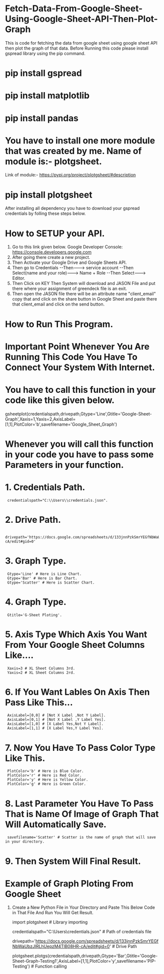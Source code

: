 # Fetch-Data-From-Google-Sheet-Using-Google-Sheet-API-Then-Plot-Graph
This is code for fetching the data from google sheet using google sheet API then plot the graph of that data.
Before Running this code please install gspread library using the pip command.

# pip install gspread
# pip install matplotlib
# pip install pandas

# You have to install one more module that was created by me. Name of module is:- plotgsheet.
Link of module:- https://pypi.org/project/plotgsheet/#description

# pip install plotgsheet

After installing all dependency you have to download your gspread credentials by folling these steps below.

# How to SETUP your API.
1. Go to this link given below.
   Google Developer Console: https://console.developers.google.com
2. After going there create a new project.
3. Then Activate your Google Drive and Google Sheets API.
4. Then go to Credentials --Then---> service account --Then Select(name and your role)---> Name + Role --Then Select---> Editor.
4. Then Click on KEY Then System will download and JASON File and put there where your assignment of greendeck file is an exit.
5. Then open the JASON file there will be an attribute name "client_email" copy that and click on the share button in Google Sheet and paste there that client_email and click on the send button.

# How to Run This Program.

# Important Point Whenever You Are Running This Code You Have To Connect Your System With Internet.

# You have to call this function in your code like this given below.
 gsheetplot(credentialspath,drivepath,Gtype='Line',Gtitle='Google-Sheet-Graph',Xaxis=1,Yaxis=2,AxisLabel=[1,1],PlotColor='b',savefilename='Google_Sheet_Graph')

# Whenever you will call this function in your code you have to pass some Parameters in your function.

# 1. Credentials Path.
     credentialspath="C:\\Users\\credentials.json".

# 2. Drive Path.
     drivepath='https://docs.google.com/spreadsheets/d/133jnnPzkSmrYEGfNbWaUbzJIRLhUepzM4TlB08HR-cA/edit#gid=0'

# 3. Graph Type.
     Gtype='Line' # Here is Line Chart.
     Gtype='Bar' # Here is Bar Chart.
     Gtype='Scatter' # Here is Scatter Chart.

# 4. Graph Type.
     Gtitle='G-Sheet Ploting'.

# 5. Axis Type Which Axis You Want From Your Google Sheet Columns Like....
     Xaxis=3 # XL Sheet Columns 3rd.
     Yaxis=2 # XL Sheet Columns 2rd.
     
# 6. If You Want Lables On Axis Then Pass Like This...
     AxisLabel=[0,0] # [Not X Label ,Not Y Label].
     AxisLabel=[0,1] # [Not X Label ,Y Label Yes].
     AxisLabel=[1,0] # [X Label Yes,Not Y Label].
     AxisLabel=[1,1] # [X Label Yes,Y Label Yes].

# 7. Now You Have To Pass Color Type Like This.
     PlotColor='b' # Here is Blue Color.
     PlotColor='r' # Here is Red Color.
     PlotColor='y' # Here is Yellow Color.
     PlotColor='g' # Here is Green Color.

# 8. Last Parameter You Have To Pass That is Name Of Image of Graph That Will Automatically Save.
     savefilename='Scatter' # Scatter is the name of graph that will save in your directory. 

# 9. Then System Will Final Result.


# Example of Graph Ploting From Google Sheet

1. Create a New Python File in Your Directory and Paste This Below Code in That File And Run You Will Get Result. 

    import plotgsheet # Library importing 
    
    credentialspath="C:\\Users\\credentials.json" # Path of credentials file
    
    drivepath='https://docs.google.com/spreadsheets/d/133jnnPzkSmrYEGfNbWaUbzJIRLhUepzM4TlB08HR-cA/edit#gid=0' # Drive Path
    
    plotgsheet.plotgs(credentialspath,drivepath,Gtype='Bar',Gtitle='Google-Sheet-Graph-Testing1',AxisLabel=[1,1],PlotColor='y',savefilename='PIP-Testing') # Function calling




